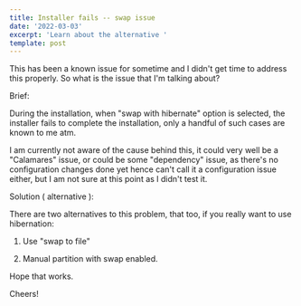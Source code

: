 ```yaml
---
title: Installer fails -- swap issue
date: '2022-03-03'
excerpt: 'Learn about the alternative '
template: post
---
```

This has been a known issue for sometime and I didn't get time to address this properly. So what is the issue that I'm talking about?

Brief:

During the installation, when "swap with hibernate" option is selected, the installer fails to complete the installation, only a handful of such cases are known to me atm. 

I am currently not aware of the cause behind this, it could very well be a "Calamares" issue, or could be some "dependency" issue, as there's no configuration changes done yet hence can't call it a configuration issue either, but I am not sure at this point as I didn't test it.

Solution ( alternative ):

There are two alternatives to this problem, that too, if you really want to use hibernation:

1.  Use "swap to file" 

2.  Manual partition with swap enabled.

Hope that works.

Cheers!

